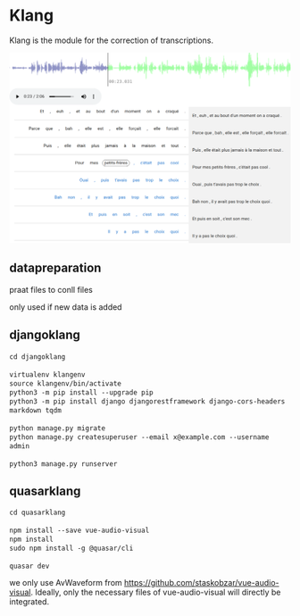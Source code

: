 # Klang 

Klang is the module for the correction of transcriptions.

![alt Klang](Screenshot_20201107_111542.png)


## datapreparation

praat files to conll files

only used if new data is added

## djangoklang

```
cd djangoklang

virtualenv klangenv
source klangenv/bin/activate 
python3 -m pip install --upgrade pip
python3 -m pip install django djangorestframework django-cors-headers markdown tqdm

python manage.py migrate
python manage.py createsuperuser --email x@example.com --username admin

python3 manage.py runserver
```

## quasarklang

```
cd quasarklang

npm install --save vue-audio-visual
npm install
sudo npm install -g @quasar/cli

quasar dev
```

we only use AvWaveform from https://github.com/staskobzar/vue-audio-visual. Ideally, only the necessary files of vue-audio-visual will directly be integrated.

